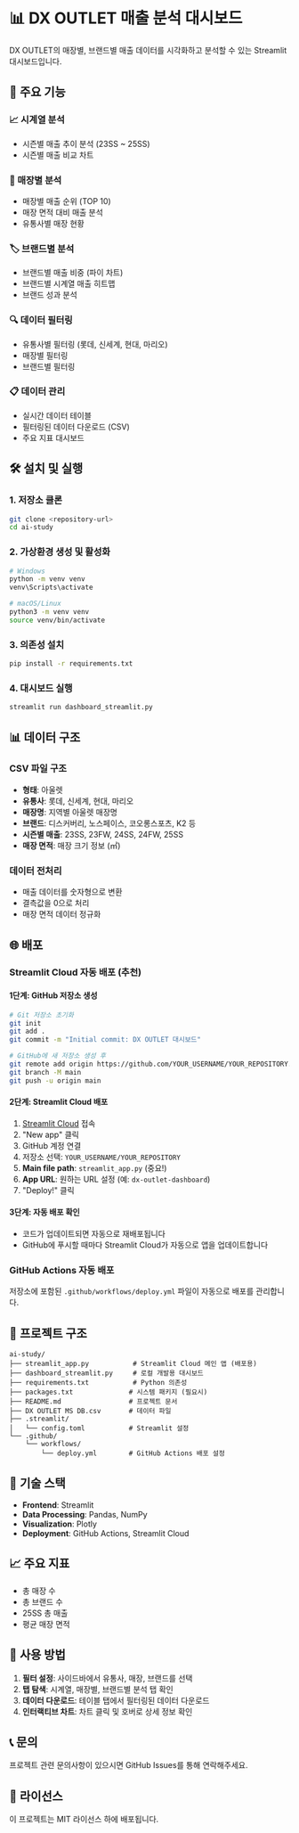 # 📊 DX OUTLET 매출 분석 대시보드

DX OUTLET의 매장별, 브랜드별 매출 데이터를 시각화하고 분석할 수 있는 Streamlit 대시보드입니다.

## 🚀 주요 기능

### 📈 시계열 분석
- 시즌별 매출 추이 분석 (23SS ~ 25SS)
- 시즌별 매출 비교 차트

### 🏪 매장별 분석
- 매장별 매출 순위 (TOP 10)
- 매장 면적 대비 매출 분석
- 유통사별 매장 현황

### 🏷️ 브랜드별 분석
- 브랜드별 매출 비중 (파이 차트)
- 브랜드별 시계열 매출 히트맵
- 브랜드 성과 분석

### 🔍 데이터 필터링
- 유통사별 필터링 (롯데, 신세계, 현대, 마리오)
- 매장별 필터링
- 브랜드별 필터링

### 📋 데이터 관리
- 실시간 데이터 테이블
- 필터링된 데이터 다운로드 (CSV)
- 주요 지표 대시보드

## 🛠️ 설치 및 실행

### 1. 저장소 클론
```bash
git clone <repository-url>
cd ai-study
```

### 2. 가상환경 생성 및 활성화
```bash
# Windows
python -m venv venv
venv\Scripts\activate

# macOS/Linux
python3 -m venv venv
source venv/bin/activate
```

### 3. 의존성 설치
```bash
pip install -r requirements.txt
```

### 4. 대시보드 실행
```bash
streamlit run dashboard_streamlit.py
```

## 📊 데이터 구조

### CSV 파일 구조
- **형태**: 아울렛
- **유통사**: 롯데, 신세계, 현대, 마리오
- **매장명**: 지역별 아울렛 매장명
- **브랜드**: 디스커버리, 노스페이스, 코오롱스포츠, K2 등
- **시즌별 매출**: 23SS, 23FW, 24SS, 24FW, 25SS
- **매장 면적**: 매장 크기 정보 (㎡)

### 데이터 전처리
- 매출 데이터를 숫자형으로 변환
- 결측값을 0으로 처리
- 매장 면적 데이터 정규화

## 🌐 배포

### Streamlit Cloud 자동 배포 (추천)

#### 1단계: GitHub 저장소 생성
```bash
# Git 저장소 초기화
git init
git add .
git commit -m "Initial commit: DX OUTLET 대시보드"

# GitHub에 새 저장소 생성 후
git remote add origin https://github.com/YOUR_USERNAME/YOUR_REPOSITORY.git
git branch -M main
git push -u origin main
```

#### 2단계: Streamlit Cloud 배포
1. [Streamlit Cloud](https://share.streamlit.io/) 접속
2. "New app" 클릭
3. GitHub 계정 연결
4. 저장소 선택: `YOUR_USERNAME/YOUR_REPOSITORY`
5. **Main file path**: `streamlit_app.py` (중요!)
6. **App URL**: 원하는 URL 설정 (예: `dx-outlet-dashboard`)
7. "Deploy!" 클릭

#### 3단계: 자동 배포 확인
- 코드가 업데이트되면 자동으로 재배포됩니다
- GitHub에 푸시할 때마다 Streamlit Cloud가 자동으로 앱을 업데이트합니다

### GitHub Actions 자동 배포
저장소에 포함된 `.github/workflows/deploy.yml` 파일이 자동으로 배포를 관리합니다.

## 📁 프로젝트 구조

```
ai-study/
├── streamlit_app.py           # Streamlit Cloud 메인 앱 (배포용)
├── dashboard_streamlit.py     # 로컬 개발용 대시보드
├── requirements.txt           # Python 의존성
├── packages.txt              # 시스템 패키지 (필요시)
├── README.md                 # 프로젝트 문서
├── DX OUTLET MS DB.csv       # 데이터 파일
├── .streamlit/
│   └── config.toml           # Streamlit 설정
└── .github/
    └── workflows/
        └── deploy.yml        # GitHub Actions 배포 설정
```

## 🔧 기술 스택

- **Frontend**: Streamlit
- **Data Processing**: Pandas, NumPy
- **Visualization**: Plotly
- **Deployment**: GitHub Actions, Streamlit Cloud

## 📈 주요 지표

- 총 매장 수
- 총 브랜드 수
- 25SS 총 매출
- 평균 매장 면적

## 🎯 사용 방법

1. **필터 설정**: 사이드바에서 유통사, 매장, 브랜드를 선택
2. **탭 탐색**: 시계열, 매장별, 브랜드별 분석 탭 확인
3. **데이터 다운로드**: 테이블 탭에서 필터링된 데이터 다운로드
4. **인터랙티브 차트**: 차트 클릭 및 호버로 상세 정보 확인

## 📞 문의

프로젝트 관련 문의사항이 있으시면 GitHub Issues를 통해 연락해주세요.

## 📄 라이선스

이 프로젝트는 MIT 라이선스 하에 배포됩니다.
